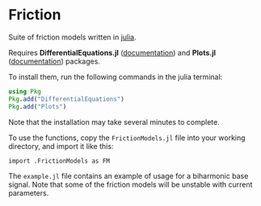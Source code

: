 # Friction
Suite of friction models written in [julia](https://julialang.org/).

Requires **DifferentialEquations.jl** ([documentation](https://docs.sciml.ai/DiffEqDocs/stable/)) and **Plots.jl** ([documentation](https://docs.juliaplots.org/stable/)) packages.

To install them, run the following commands in the julia terminal:
```julia
using Pkg
Pkg.add("DifferentialEquations")
Pkg.add("Plots")
```

Note that the installation may take several minutes to complete.

To use the functions, copy the ```FrictionModels.jl``` file into your working directory, and import it like this:
```
import .FrictionModels as FM
```

The ```example.jl``` file contains an example of usage for a biharmonic base signal.
Note that some of the friction models will be unstable with current parameters.
